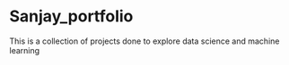 # Sanjay_portfolio
This is a collection of projects done to explore data science and machine learning
